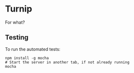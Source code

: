 # Turnip

For what?

## Testing

To run the automated tests:

```
npm install -g mocha
# Start the server in another tab, if not already running
mocha
```

